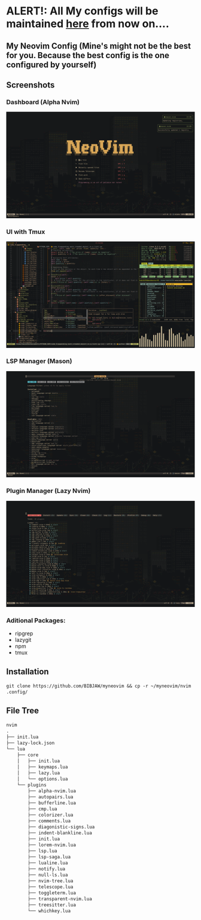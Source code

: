 # ALERT!: All My configs will be maintained [here](https://github.com/bibjaw99/workstation) from now on....

## My Neovim Config (Mine's might not be the best for you. Because the best config is the one configured by yourself)
 
## Screenshots

### Dashboard (Alpha Nvim)
![Dashboard](https://github.com/BIBJAW/myneovim/blob/main/myneovimSS/Dash.png?raw=true)
### UI with Tmux
![CodeUI](https://github.com/BIBJAW/myneovim/blob/main/myneovimSS/UIex.png?raw=true)
### LSP Manager (Mason)
![Mason As Language Server](https://github.com/BIBJAW/myneovim/blob/main/myneovimSS/Mason.png?raw=true)
### Plugin Manager (Lazy Nvim)
![Lazy nvim as Packager Manager](https://github.com/BIBJAW/myneovim/blob/main/myneovimSS/Lazy.png?raw=true)

### Aditional Packages:

- ripgrep
- lazygit
- npm
- tmux
## Installation
```
git clone https://github.com/BIBJAW/myneovim && cp -r ~/myneovim/nvim .config/
```
## File Tree
```
nvim
.
├── init.lua
├── lazy-lock.json
└── lua
    ├── core
    │   ├── init.lua
    │   ├── keymaps.lua
    │   ├── lazy.lua
    │   └── options.lua
    └── plugins
        ├── alpha-nvim.lua
        ├── autopairs.lua
        ├── bufferline.lua
        ├── cmp.lua
        ├── colorizer.lua
        ├── comments.lua
        ├── diagonistic-signs.lua
        ├── indent-blankline.lua
        ├── init.lua
        ├── lorem-nvim.lua
        ├── lsp.lua
        ├── lsp-saga.lua
        ├── lualine.lua
        ├── notify.lua
        ├── null-ls.lua
        ├── nvim-tree.lua
        ├── telescope.lua
        ├── toggleterm.lua
        ├── transparent-nvim.lua
        ├── treesitter.lua
        └── whichkey.lua
```
